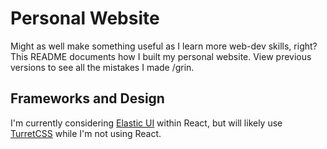# Personal Website

Might as well make something useful as I learn more web-dev skills, right? This README documents how I built my personal website. View previous versions to see all the mistakes I made /grin.

## Frameworks and Design

I'm currently considering [Elastic UI](https://elastic.github.io/eui/#/) within React, but will likely use [TurretCSS](https://turretcss.com/utility/) while I'm not using React.